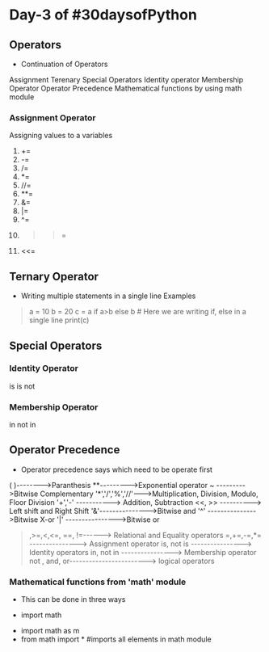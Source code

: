 # Day-3 of #30daysofPython

## Operators

- Continuation of Operators

Assignment
Terenary
Special Operators
Identity operator
Membership Operator
Operator Precedence
Mathematical functions by using math module

### Assignment Operator

Assigning values to a variables

1. +=
2. -=
3. /=
4. *=
5. //=
6. **=
7. &=
8. |=
9. ^=
10. >>=
11. <<=

## Ternary Operator

- Writing multiple statements in a single line
Examples
> a = 10
 b = 20
 c = a if a>b else b       # Here we are writing if, else in a single line
 print(c)

## Special Operators

### Identity Operator
is
is not

### Membership Operator
in
not in

## Operator Precedence

- Operator precedence says which need to be operate first

( )-------->Paranthesis
**--------->Exponential operator
~ --------->Bitwise Complementary
'*','/','%','//'--->Multiplication, Division, Modulo, Floor Division
'+','-' -----------> Addition, Subtraction
<<, >> ----------> Left shift and Right Shift
'&'--------------->Bitwise and
'^' --------------->Bitwise X-or
'|' ---------------->Bitwise or
>,>=,<,<=, ==, !=------> Relational and Equality operators
=,+=,-=,*= ---------------> Assignment operator
is, not is ----------------> Identity operators
in, not in ----------------> Membership operator
not , and, or------------------------> logical operators


### Mathematical functions from 'math' module

- This can be done in three ways

* import math
+ import math as m
+ from math import * #imports all elements in math module